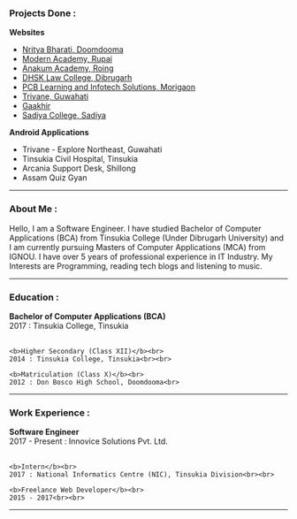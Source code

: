 
<h3 class="head-blue">Projects Done : </h3>

<p class="text-arial">
	<b>Websites</b><br>
	<ul>
		<li><a href="http://www.nrityabharati.net" target="_blank">Nritya Bharati, Doomdooma</a></li>
		<li><a href="http://www.modernacademyrupai.in" target="_blank">Modern Academy, Rupai</a></li>
		<li><a href="http://www.anakumacademy.com" target="_blank">Anakum Academy, Roing</a></li>
		<li><a href="https://dhsklawcollege.org/" target="_blank">DHSK Law College, Dibrugarh</a></li>
		<li><a href="http://http://pcbsolution.co.in/?i=1" target="_blank">PCB Learning and Infotech Solutions, Morigaon</a></li>
		<li><a href="https://www.trivane.com" target="_blank">Trivane, Guwahati</a></li>
		<li><a href="http://gaakhir.com/" target="_blank">Gaakhir</a></li>
		<li><a href="http://sadiyacollege.org.in/" target="_blank">Sadiya College, Sadiya</a></li>
	</ul>
</p>

<p class="text-arial">
	<b>Android Applications</b><br>
	<ul>
		<li>Trivane - Explore Northeast, Guwahati</li>
		<li>Tinsukia Civil Hospital, Tinsukia</li>
		<li>Arcania Support Desk, Shillong</li>
		<li>Assam Quiz Gyan</li>
	</ul>
</p>

<hr>

<h3 class="head-blue">About Me : </h3>
<p style="" class="text-arial">Hello, I am a Software Engineer. I have studied Bachelor of Computer Applications (BCA) 
from Tinsukia College (Under Dibrugarh University) and I am currently pursuing Masters of Computer Applications (MCA) from IGNOU.
I have over 5 years of professional experience in IT Industry. My Interests are Programming, reading tech blogs and listening to music.
</p>



<hr>

<h3 class="head-blue">Education : </h3>

<p class="text-arial">
	<b>Bachelor of Computer Applications (BCA)</b><br>
	2017 : Tinsukia College, Tinsukia<br><br>
	
	<b>Higher Secondary (Class XII)</b><br>
	2014 : Tinsukia College, Tinsukia<br><br>
	
	<b>Matriculation (Class X)</b><br>
	2012 : Don Bosco High School, Doomdooma<br>
</p>

<hr>

<h3 class="head-blue">Work Experience : </h3>

<p class="text-arial">
	<b>Software Engineer</b><br>
	2017 - Present : Innovice Solutions Pvt. Ltd.<br><br>
	
	<b>Intern</b><br>
	2017 : National Informatics Centre (NIC), Tinsukia Division<br><br>
	
	<b>Freelance Web Developer</b><br>
	2015 - 2017<br><br>
</p>



<hr>
</div>
</body>
</html>
